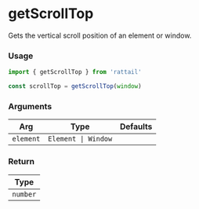 # getScrollTop

Gets the vertical scroll position of an element or window.

### Usage

```ts
import { getScrollTop } from 'rattail'

const scrollTop = getScrollTop(window)
```

### Arguments

| Arg       | Type                | Defaults |
| --------- | ------------------- | -------- |
| `element` | `Element \| Window` |          |

### Return

| Type     |
| -------- |
| `number` |
